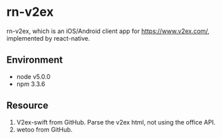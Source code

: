 # rn-v2ex
rn-v2ex, which is an iOS/Android client app for https://www.v2ex.com/, implemented by react-native.

## Environment
- node v5.0.0
- npm 3.3.6


## Resource
1. V2ex-swift from GitHub. Parse the v2ex html, not using the office API.
2. wetoo from GitHub. 
